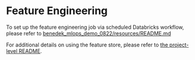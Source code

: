# Feature Engineering
To set up the feature engineering job via scheduled Databricks workflow, please refer to [benedek_mlops_demo_0822/resources/README.md](../resources/README.md)

For additional details on using the feature store, please refer to [the project-level README](../README.md).
